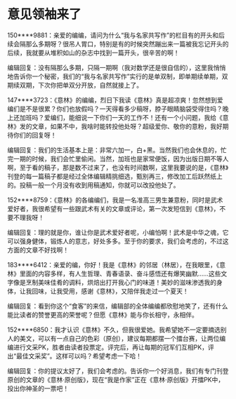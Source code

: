 # 意见领袖来了

150****9881：亲爱的编编，请问为什么“我与名家共写作”的栏目有的开头和后续会隔那么多期呀？很吊人胃口，特别是有的时候突然蹦出来一篇被我忘记开头的后续，我就要从堆积如山的杂志中找到一篇开头，很辛苦的啊！ 

编辑回复：没有隔那么多期，只隔一期啊（我对数学还是很自信的），这里我悄悄地告诉你一个秘密，我们的“我与名家共写作”实行的是单双制，即单期续单期，双期续双期，下次你把单双分开放，自然就接上了。 

147****3723：《意林》的编编，烈日下我读《意林》真是超凉爽！忽然想到爱编们是不是很累？你们也放假吗？一天得看多少稿呀，脖子眼睛脑袋受得住吗？晚上还加班吗？爱编们，能细说一下你们一天的工作不！还有一个小问题，我给《意林》发的文章，如果不中，我啥时能转投他处呀？超级爱你、敬你的意粉，我好期待你们的回复呀！ 

编辑回复：我们的生活基本上是：非常六加一，白+黑。当然我们也会休息的，忙完一期的时候，我们会忙里偷闲。当然，加班也是家常便饭，因为出版日期不等人啊，至于看的稿子，那是数不过来了，也没有时间数啊，这里我要说的是，《意林》刊登的每一篇稿子都是经过全体编辑精挑细选，甄别再三，修改加工后跃然纸上的。投稿一般一个月没有收到用稿通知，你就可以改投他处了。 

152****8759：《意林》的各编编们，我是一名准高三男生兼意粉，同时是武术爱好者，我很希望有一些跟武术有关的文章或评论，第一次发短信到《意林》，不要不理我呀！ 

编辑回复：理的就是你，谁让你是武术爱好者呢，小编怕啊！武术是中华之魂，它可以强身健体，锻炼人的意志，好处多多。至于你的要求，我们会考虑的，不过这方面的文章不好找啊！ 

183****6412：亲爱的编，你好！我是《意林》的邻居（林居），在我眼里，《意林》里面的内容多样，有人生哲理、青春语录、奋斗感悟还有爆笑幽默……这些文字像是烹制美味佳肴的调料，烘焙出打开我心门的味道！美妙的滋味渗透我的身体，让我回味，让我受用，感谢《意林》，又陪伴我走过一个夏天！ 

编辑回复：看到你这个“食客”的来信，编辑部的全体编编都欣慰地笑了，还有什么能比读者的赞誉更高的荣誉呢？但愿《意林》能与你长相守，永相伴。 

152****6850：我才认识《意林》不久，但我很爱她。我希望她不一定要摘选别人的美文，可以有一点自己的色彩（原创），建议每期都摆一个擂台赛，让两位编编进行文采PK，胜者由读者投票定。评完后，再让每期的冠军们互相PK，评出“最佳文采奖”。这样可以吗？希望考虑一下哈！ 

编辑回复：你的提议太好了，我们会考虑的。告诉你一个好消息，我们有专门刊登原创的文章的《意林·原创版》，现在“我是作家”正在《意林·原创版》开擂PK中，投出你神圣的一票吧！